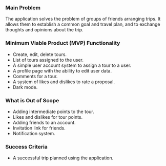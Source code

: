 ### Main Problem

The application solves the problem of groups of friends arranging trips. It allows them to establish a common goal and travel plan, and to exchange thoughts and opinions about the trip.

### Minimum Viable Product (MVP) Functionality

- Create, edit, delete tours.
- List of tours assigned to the user.
- A simple user account system to assign a tour to a user.
- A profile page with the ability to edit user data.
- Comments for a tour.
- A system of likes and dislikes to rate a proposal.
- Dark mode.

### What is Out of Scope

- Adding intermediate points to the tour.
- Likes and dislikes for tour points.
- Adding friends to an account.
- Invitation link for friends.
- Notification system.

### Success Criteria

- A successful trip planned using the application.
